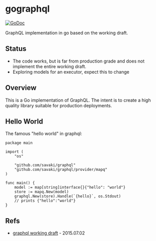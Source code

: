 # gographql

[![GoDoc](https://godoc.org/github.com/savaki/graphql?status.svg)](https://godoc.org/github.com/savaki/graphql)

GraphQL implementation in go based on the working draft.

## Status

* The code works, but is far from production grade and does not implement the entire working draft.
* Exploring models for an executor, expect this to change

## Overview

This is a Go implementation of GraphQL.  The intent is to create a high quality library suitable for production deployments.

## Hello World

The famous "hello world" in graphql:

```golang
package main

import (
	"os"

	"github.com/savaki/graphql"
	"github.com/savaki/graphql/provider/mapq"
)

func main() {
	model := map[string]interface{}{"hello": "world"}
	store := mapq.New(model)
	graphql.New(store).Handle(`{hello}`, os.Stdout)
	// prints {"hello":"world"}
}
```

## Refs

* [graphql working draft](http://facebook.github.io/graphql/) - 2015.07.02

